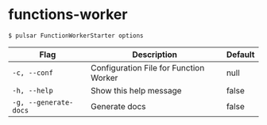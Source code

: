 # functions-worker



```shell
$ pulsar FunctionWorkerStarter options
```

|Flag|Description|Default|
|---|---|---|
| `-c, --conf` | Configuration File for Function Worker|null|
| `-h, --help` | Show this help message|false|
| `-g, --generate-docs` | Generate docs|false|

